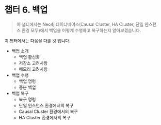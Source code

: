 # 챕터 6. 백업

> 이 챕터에서는 Neo4j 데이터베이스\(Causal Cluster, HA Cluster, 단일 인스턴스 환경 모두\)에서 백업을 어떻게 수행하고 복구하는지 알아보겠습니다.

이 챕터에서는 다음을 다룰 것 입니다.

* 백업 소개
  * 백업 활성화
  * 저장소 고려사항
  * 메모리 고려사항
* 백업 수행
  * 백업 명령
  * 증분 백업
* 백업 복구
  * 복구 명령
  * 단일 인스턴스 환경에서의 복구
  * Causal Cluster 환경에서의 복구
  * HA Cluster 환경에서의 복구



